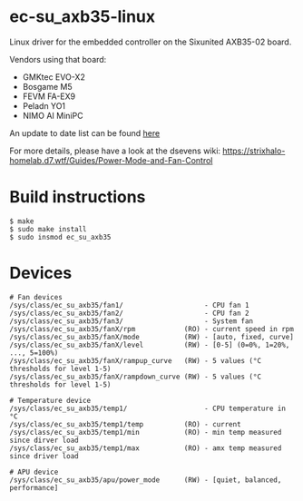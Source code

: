 # ec-su_axb35-linux
Linux driver for the embedded controller on the Sixunited AXB35-02 board.

Vendors using that board:
  - GMKtec EVO-X2
  - Bosgame M5
  - FEVM FA-EX9
  - Peladn YO1
  - NIMO AI MiniPC

An update to date list can be found [here](https://strixhalo-homelab.d7.wtf/Hardware/Boards/Sixunited-AXB35)

For more details, please have a look at the dsevens wiki: https://strixhalo-homelab.d7.wtf/Guides/Power-Mode-and-Fan-Control

# Build instructions
```
$ make
$ sudo make install
$ sudo insmod ec_su_axb35
```

# Devices
```
# Fan devices
/sys/class/ec_su_axb35/fan1/                    - CPU fan 1
/sys/class/ec_su_axb35/fan2/                    - CPU fan 2
/sys/class/ec_su_axb35/fan3/                    - System fan
/sys/class/ec_su_axb35/fanX/rpm            (RO) - current speed in rpm
/sys/class/ec_su_axb35/fanX/mode           (RW) - [auto, fixed, curve]
/sys/class/ec_su_axb35/fanX/level          (RW) - [0-5] (0=0%, 1=20%, ..., 5=100%)
/sys/class/ec_su_axb35/fanX/rampup_curve   (RW) - 5 values (°C thresholds for level 1-5)
/sys/class/ec_su_axb35/fanX/rampdown_curve (RW) - 5 values (°C thresholds for level 1-5)

# Temperature device
/sys/class/ec_su_axb35/temp1/                   - CPU temperature in °C
/sys/class/ec_su_axb35/temp1/temp          (RO) - current
/sys/class/ec_su_axb35/temp1/min           (RO) - min temp measured since dirver load
/sys/class/ec_su_axb35/temp1/max           (RO) - amx temp measured since driver load

# APU device
/sys/class/ec_su_axb35/apu/power_mode      (RW) - [quiet, balanced, performance]
```

